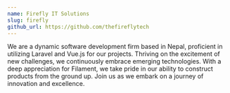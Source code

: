 ```yaml
---
name: Firefly IT Solutions
slug: firefly
github_url: https://github.com/thefireflytech
---
```


We are a dynamic software development firm based in Nepal, proficient in utilizing Laravel and Vue.js for our projects. Thriving on the excitement of new challenges, we continuously embrace emerging technologies. With a deep appreciation for Filament, we take pride in our ability to construct products from the ground up. Join us as we embark on a journey of innovation and excellence. 

